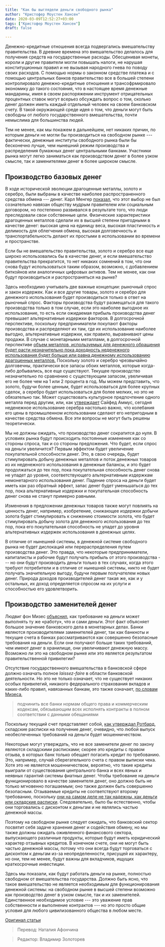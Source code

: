```yaml
---
title: "Как бы выглядели деньги свободного рынка"
author: "Кристофер Моустен Хансен"
date: 2020-03-09T12:52:27+03:00
tags: ["Кристофер Моустен Хансен"]
draft: false

---
```



Денежно-кредитные отношения всегда подвергались вмешательству правительства. В древние времена это вмешательство делалось для получения средств на государственные расходы. Обесценивая монеты, короли и другие правители могли повышать налоги, не нарушая конституционных правил и не вызывая народного гнева по поводу своих расходов. С помощью нормы о законном средстве платежа и с помощью центральных банков правительство все в большей степени контролировало денежно-кредитные отношения и трансофрмировало экономику до такого состояния, что в настоящее время денежные мандарины, имея в своем распоряжении инструмент отрицательных процентных ставок могут всерьез обсуждать вопрос о том, сколько денег должен иметь каждый отдельный человек на своем банковском счету. В такой окружающей среде идея о том, что деньги могут быть свободны от любого государственного вмешательства, почти немыслима для большинства людей.  

Тем не менее, как мы покажем в дальнейшем, нет никаких причин, по которым деньги не могли бы производиться на свободном рынке --- фактически, денежные институты свободного рынка были бы бесконечно лучше, чем нынешний режим производства и распределения бумажных денег центральными банками. Участники рынка могут легко заниматься как производством денег в более узком смысле, так и заменителями денег в более широком смысле.

## Производство базовых денег  

В ходе исторической эволюции драгоценные металлы, золото и серебро, были выбраны в качестве наиболее распространенного средства обмена --- денег. Карл Менгер [показал](https://mises.org/library/origins-money-0), что этот выбор не был сознательно навязан обществу мудрым правителем или социальным договором, но постепенно развивался в результате того, что люди преследовали свои собственные цели. Физические характеристики драгоценных металлов сделали их в высшей степени пригодными в качестве денег: высокая цена на единицу веса, высокая пластичность и делимость для облегчения обмена, высокая долговечность и транспортабельность делают их простыми в использовании во времени и пространстве.  

Если бы не вмешательство правительства, золото и серебро все еще широко использовались бы в качестве денег, и если вмешательство правительства прекратится, то нет никаких сомнений в том, что они снова будут использоваться таким образом, возможно, с добавлением биткойнов или аналогичных цифровых активов. Тем не менее, как они будут производиться и распространяться на рынке?

Здесь необходимо учитывать две важные концепции: рыночный спрос и закон издержек. Как и все другие товары, золото и серебро для денежного использования будет производиться только в ответ на рыночный спрос. Факторы производства будут размещаться для такого производства только в том случае, если это наиболее выгодное их использование, то есть если ожидаемая прибыль производства денег превышает альтернативные издержки факторов. В долгосрочной перспективе, поскольку предприниматели покупают факторы производства и распределяют их там, где их использование наиболее выгодно, альтернативные издержки, как правило, выравнивают цены продажи. В случае с монетарными металлами, в долгосрочной перспективе [объем металлов, используемых для денежного обращения будет расти незначительно  пока доходность неденежного использования будет больше или равна денежному использованию драгоценных металлов.](https://www.amazon.com/Theory-Monetary-Institutions-Lawrence-White/dp/1557862362/?tag=misesinsti-20) Поскольку золото и серебро чрезвычайно долговечны, практически все запасы обоих металлов, которые когда-либо добывались, все еще существуют. Текущее производство незначительно по сравнению с существующим запасом, увеличивая его не более чем на 1 или 2 процента в год. Мы можем представить, что золото, будучи более ценным, будет использоваться для более крупных сделок, а серебро будет использоваться для более мелких, но это не обязательно так. Может существовать культурное предпочтение одного металла перед другим, или, как [утверждает](https://www.amazon.com/Bitcoin-Standard-Decentralized-Alternative-Central/dp/1119473861/?tag=misesinsti-20) Сайфед Аммус, сегодня неденежное использование серебра настолько важно, что колебания его цены в промышленном использовании сделают его непригодным в качестве средства обмена. Все эти вопросы не могут быть решены теоретически.  

Мы не должны ожидать, что производство денег сократится до нуля. В условиях рынка будут происходить постоянные изменения как со стороны спроса, так и со стороны предложения. Что будет, если спрос на деньги увеличится? Первым эффектом будет увеличение покупательной способности денег. Это, в свою очередь, будет стимулировать добычу денежных металлов и поток денежных товаров из их неденежного использования в денежные балансы, и это будет продолжаться до тех пор, пока покупательная способность денег снова не упадет до уровня, соответствующего альтернативным издержкам немонетарного использования денег. Падение спроса на деньги будет иметь как раз обратный эффект, запас денег будет уменьшаться до тех пор, пока альтернативные издержки и покупательная способность денег снова не станут примерно равными.

Изменения в предложении денежных товаров также могут повлиять на ценность денег, например, изобретение, снижающее издержки добычи золота будет стимулировать  к снижению стоимости золота, что будет стимулировать добычу золота для денежного использования до тех пор, пока его покупательная способность не упадет до уровня альтернативных издержек использования в денежных целях.

В отличие от нынешней системы, в денежной системе свободного рынка не будет дислокаций или перераспределения путем производства денег. Это правда, что некоторые предприниматели, капиталисты и рабочие будут получать прибыль от этого производства --- но они будут производить деньги только в тех случаях, когда этого требуют потребители и в отличие от нынешней системы, никто не будет получать значительную выгоду, будучи первым получателем новых денег. Природа доходов производителей денег такая же, как и у остальных, их доход определяется спросом на их услуги и способностью его удовлетворить.

## Производство заменителей денег  

Людвиг фон Мизес [объяснил](https://mises.org/library/theory-money-and-credit), как требование на деньги может выполнять ту же «работу», что и сами деньги. Этот факт объясняет большое значение банковского дела в монетарных делах. Банки являются производителями заменителей денег, так как банкноты и текущие счета в банках рассматриваются как совершенно безопасные требования на деньги. Если они получают больше таких требований, чем имеют денег в хранилище, они увеличивают денежную массу. Возможно ли это на свободном рынке или это является результатом правительственной привилегии?  

Отсутствие государственного вмешательства в банковской сфере должно означать полное *laissez-faire* в области банковской деятельности. Но это не только означает, что не существует никаких особых привилегий, никакого федерального страхования вкладов и каких-либо правил, навязанных банкам, это также означает, [по словам Мизеса](https://mises.org/library/theory-money-and-credit/html/pp/1329),

> подчинить все банки нормам общего права и коммерческим кодексам, обязывающим всех исполнять контракты в полном соответствии с данными обещаниями

Поскольку текущий счет представляет собой, [как утверждал Ротбард](https://mises.org/library/mystery-banking), складские расписки на получение денег, очевидно, что любой выпуск необеспеченных требований на деньги будет мошенничеством.  

Некоторые могут утверждать, что не все заменители денег по закону являются складскими расписками; скорее это кредиты с правом отзыва, в которых банк только обещает погасить кредит по требованию. Это, например, случай сберегательного счета с правом выписки чека. Хотя это не является мошенничеством, вероятно, что такие кредиты выиграли от существования центрального банка и всех явных и неявных гарантий системы фиатных денег. Чтобы требование на деньги функционировало в качестве заменителя денег, оно должно быть не только мгновенно погашаемым; оно также должен быть совершенно безопасным. Отзываемые кредиты не соответствуют второму требованию, поскольку [они на самом деле не так надежны, как деньги или складские расписки](https://www.independent.org/pdf/tir/tir_07_3_hulsmann.pdf). Следовательно, было бы естественно, чтобы они торговались с дисконтом к деньгам и не являлись частью денежной массы.

Поэтому на свободном рынке следует ожидать, что банковский сектор посвятит себя задаче хранения денег и содействия обмену, но мы также должны ожидать оживленного финансового сектора, выпускающего различные продукты, которые будут иметь юридический характер отзывных кредитов. В конечном счете, они не могут быть частью денежной массы, потому что они всегда будут торговаться с дисконтом к деньгам из-за неопределенности, присущей их характеру, но они, тем не менее, будут важны для вкладчиков, ищущих краткосрочные инвестиции.  

Здесь мы показали, как будут работать деньги на рынке, полностью свободном от вмешательства государства. Должно быть ясно, что такое вмешательство не является необходимым для функционирования денежной системы: на свободном рынке в высшей степени возможно как производство денег в узком смысле, так и их заменителей. Единственное необходимое условие --- это уважение прав собственности и выполнение контрактов --- но это просто общие условия для любого цивилизованного общества в любом месте.

[Оригинал статьи](https://mises.org/wire/what-free-market-money-would-look)

> Перевод: Наталия Афончина

> Редактор: Владимир Золоторев

